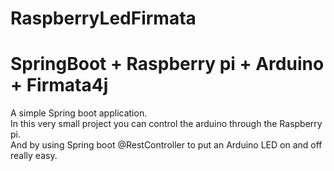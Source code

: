 # RaspberryLedFirmata
# SpringBoot + Raspberry pi + Arduino + Firmata4j

A simple Spring boot application.<br/>
In this very small project you can control the arduino through the Raspberry pi.<br/>
And by using Spring boot @RestController to put an Arduino LED on and off really easy.
